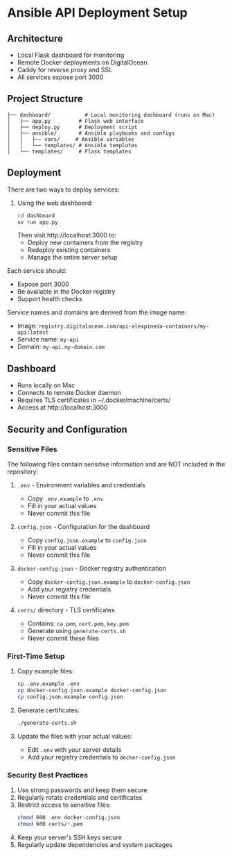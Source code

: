 # Ansible API Deployment Setup

## Architecture
- Local Flask dashboard for monitoring
- Remote Docker deployments on DigitalOcean
- Caddy for reverse proxy and SSL
- All services expose port 3000

## Project Structure
```
├── dashboard/           # Local monitoring dashboard (runs on Mac)
│   ├── app.py         # Flask web interface
│   ├── deploy.py      # Deployment script
│   ├── ansible/       # Ansible playbooks and configs
│   │   ├── vars/     # Ansible variables
│   │   └── templates/ # Ansible templates
│   └── templates/     # Flask templates
```

## Deployment
There are two ways to deploy services:

1. Using the web dashboard:
   ```bash
   cd dashboard
   uv run app.py
   ```
   Then visit http://localhost:3000 to:
   - Deploy new containers from the registry
   - Redeploy existing containers
   - Manage the entire server setup

Each service should:
   - Expose port 3000
   - Be available in the Docker registry
   - Support health checks

Service names and domains are derived from the image name:
   - Image: `registry.digitalocean.com/api-alexpineda-containers/my-api:latest`
   - Service name: `my-api`
   - Domain: `my-api.my-domain.com`

## Dashboard
- Runs locally on Mac
- Connects to remote Docker daemon
- Requires TLS certificates in ~/.docker/machine/certs/
- Access at http://localhost:3000

## Security and Configuration

### Sensitive Files
The following files contain sensitive information and are NOT included in the repository:

1. `.env` - Environment variables and credentials
   - Copy `.env.example` to `.env`
   - Fill in your actual values
   - Never commit this file

2. `config.json` - Configuration for the dashboard
   - Copy `config.json.example` to `config.json`
   - Fill in your actual values
   - Never commit this file

3. `docker-config.json` - Docker registry authentication
   - Copy `docker-config.json.example` to `docker-config.json`
   - Add your registry credentials
   - Never commit this file

3. `certs/` directory - TLS certificates
   - Contains: `ca.pem`, `cert.pem`, `key.pem`
   - Generate using `generate-certs.sh`
   - Never commit these files

### First-Time Setup
1. Copy example files:
   ```bash
   cp .env.example .env
   cp docker-config.json.example docker-config.json
   cp config.json.example config.json
   ```

2. Generate certificates:
   ```bash
   ./generate-certs.sh
   ```

3. Update the files with your actual values:
   - Edit `.env` with your server details
   - Add your registry credentials to `docker-config.json`

### Security Best Practices
1. Use strong passwords and keep them secure
2. Regularly rotate credentials and certificates
3. Restrict access to sensitive files:
   ```bash
   chmod 600 .env docker-config.json
   chmod 600 certs/*.pem
   ```
4. Keep your server's SSH keys secure
5. Regularly update dependencies and system packages 